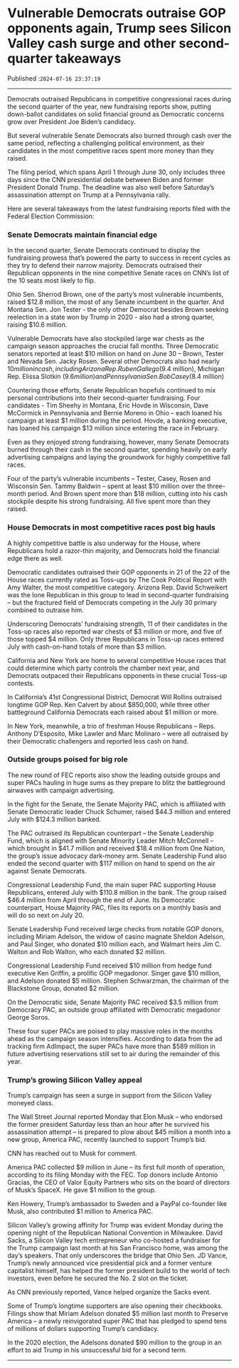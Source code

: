 # Vulnerable Democrats outraise GOP opponents again, Trump sees Silicon Valley cash surge and other second-quarter takeaways

Published :`2024-07-16 23:37:19`

---

Democrats outraised Republicans in competitive congressional races during the second quarter of the year, new fundraising reports show, putting down-ballot candidates on solid financial ground as Democratic concerns grow over President Joe Biden’s candidacy.

But several vulnerable Senate Democrats also burned through cash over the same period, reflecting a challenging political environment, as their candidates in the most competitive races spent more money than they raised.

The filing period, which spans April 1 through June 30, only includes three days since the CNN presidential debate between Biden and former President Donald Trump. The deadline was also well before Saturday’s assassination attempt on Trump at a Pennsylvania rally.

Here are several takeaways from the latest fundraising reports filed with the Federal Election Commission:

### Senate Democrats maintain financial edge

In the second quarter, Senate Democrats continued to display the fundraising prowess that’s powered the party to success in recent cycles as they try to defend their narrow majority. Democrats outraised their Republican opponents in the nine competitive Senate races on CNN’s list of the 10 seats most likely to flip.

Ohio Sen. Sherrod Brown, one of the party’s most vulnerable incumbents, raised $12.8 million, the most of any Senate incumbent in the quarter. And Montana Sen. Jon Tester - the only other Democrat besides Brown seeking reelection in a state won by Trump in 2020 - also had a strong quarter, raising $10.6 million.

Vulnerable Democrats have also stockpiled large war chests as the campaign season approaches the crucial fall months. Three Democratic senators reported at least $10 million on hand on June 30 – Brown, Tester and Nevada Sen. Jacky Rosen. Several other Democrats also had nearly $10 million in cash, including Arizona Rep. Ruben Gallego ($9.4 million), Michigan Rep. Elissa Slotkin ($9.6 million) and Pennsylvania Sen. Bob Casey ($8.4 million)

Countering those efforts, Senate Republican hopefuls continued to mix personal contributions into their second-quarter fundraising. Four candidates - Tim Sheehy in Montana, Eric Hovde in Wisconsin, Dave McCormick in Pennsylvania and Bernie Moreno in Ohio – each loaned his campaign at least $1 million during the period. Hovde, a banking executive, has loaned his campaign $13 million since entering the race in February.

Even as they enjoyed strong fundraising, however, many Senate Democrats burned through their cash in the second quarter, spending heavily on early advertising campaigns and laying the groundwork for highly competitive fall races.

Four of the party’s vulnerable incumbents – Tester, Casey, Rosen and Wisconsin Sen. Tammy Baldwin – spent at least $10 million over the three-month period. And Brown spent more than $18 million, cutting into his cash stockpile despite his strong fundraising. All five spent more than they raised.

### House Democrats in most competitive races post big hauls

A highly competitive battle is also underway for the House, where Republicans hold a razor-thin majority, and Democrats hold the financial edge there as well.

Democratic candidates outraised their GOP opponents in 21 of the 22 of the House races currently rated as Toss-ups by The Cook Political Report with Amy Walter, the most competitive category. Arizona Rep. David Schweikert was the lone Republican in this group to lead in second-quarter fundraising – but the fractured field of Democrats competing in the July 30 primary combined to outraise him.

Underscoring Democrats’ fundraising strength, 11 of their candidates in the Toss-up races also reported war chests of $3 million or more, and five of those topped $4 million. Only three Republicans in Toss-up races entered July with cash-on-hand totals of more than $3 million.

California and New York are home to several competitive House races that could determine which party controls the chamber next year, and Democrats outpaced their Republicans opponents in these crucial Toss-up contests.

In California’s 41st Congressional District, Democrat Will Rollins outraised longtime GOP Rep. Ken Calvert by about $850,000, while three other battleground California Democrats each raised about $1 million or more.

In New York, meanwhile, a trio of freshman House Republicans – Reps. Anthony D’Esposito, Mike Lawler and Marc Molinaro – were all outraised by their Democratic challengers and reported less cash on hand.

### Outside groups poised for big role

The new round of FEC reports also show the leading outside groups and super PACs hauling in huge sums as they prepare to blitz the battleground airwaves with campaign advertising.

In the fight for the Senate, the Senate Majority PAC, which is affiliated with Senate Democratic leader Chuck Schumer, raised $44.3 million and entered July with $124.3 million banked.

The PAC outraised its Republican counterpart – the Senate Leadership Fund, which is aligned with Senate Minority Leader Mitch McConnell – which brought in $41.7 million and received $18.4 million from One Nation, the group’s issue advocacy dark-money arm. Senate Leadership Fund also ended the second quarter with $117 million on hand to spend on the air against Senate Democrats.

Congressional Leadership Fund, the main super PAC supporting House Republicans, entered July with $110.8 million in the bank. The group raised $46.4 million from April through the end of June. Its Democratic counterpart, House Majority PAC, files its reports on a monthly basis and will do so next on July 20.

Senate Leadership Fund received large checks from notable GOP donors, including Miriam Adelson, the widow of casino magnate Sheldon Adelson, and Paul Singer, who donated $10 million each, and Walmart heirs Jim C. Walton and Rob Walton, who each donated $2 million.

Congressional Leadership Fund received $10 million from hedge fund executive Ken Griffin, a prolific GOP megadonor. Singer gave $10 million, and Adelson donated $5 million. Stephen Schwarzman, the chairman of the Blackstone Group, donated $2 million.

On the Democratic side, Senate Majority PAC received $3.5 million from Democracy PAC, an outside group affiliated with Democratic megadonor George Soros.

These four super PACs are poised to play massive roles in the months ahead as the campaign season intensifies. According to data from the ad tracking firm AdImpact, the super PACs have more than $589 million in future advertising reservations still set to air during the remainder of this year.

### Trump’s growing Silicon Valley appeal

Trump’s campaign has seen a surge in support from the Silicon Valley moneyed class.

The Wall Street Journal reported Monday that Elon Musk – who endorsed the former president Saturday less than an hour after he survived his assassination attempt – is prepared to plow about $45 million a month into a new group, America PAC, recently launched to support Trump’s bid.

CNN has reached out to Musk for comment.

America PAC collected $9 million in June – its first full month of operation, according to its filing Monday with the FEC. Top donors include Antonio Gracias, the CEO of Valor Equity Partners who sits on the board of directors of Musk’s SpaceX. He gave $1 million to the group.

Ken Howery, Trump’s ambassador to Sweden and a PayPal co-founder like Musk, also contributed $1 million to America PAC.

Silicon Valley’s growing affinity for Trump was evident Monday during the opening night of the Republican National Convention in Milwaukee. David Sacks, a Silicon Valley tech entrepreneur who co-hosted a fundraiser for the Trump campaign last month at his San Francisco home, was among the day’s speakers. That only underscores the bridge that Ohio Sen. JD Vance, Trump’s newly announced vice presidential pick and a former venture capitalist himself, has helped the former president build to the world of tech investors, even before he secured the No. 2 slot on the ticket.

As CNN previously reported, Vance helped organize the Sacks event.

Some of Trump’s longtime supporters are also opening their checkbooks. Filings show that Miriam Adelson donated $5 million last month to Preserve America – a newly reinvigorated super PAC that has pledged to spend tens of millions of dollars supporting Trump’s candidacy.

In the 2020 election, the Adelsons donated $90 million to the group in an effort to aid Trump in his unsuccessful bid for a second term.

---

